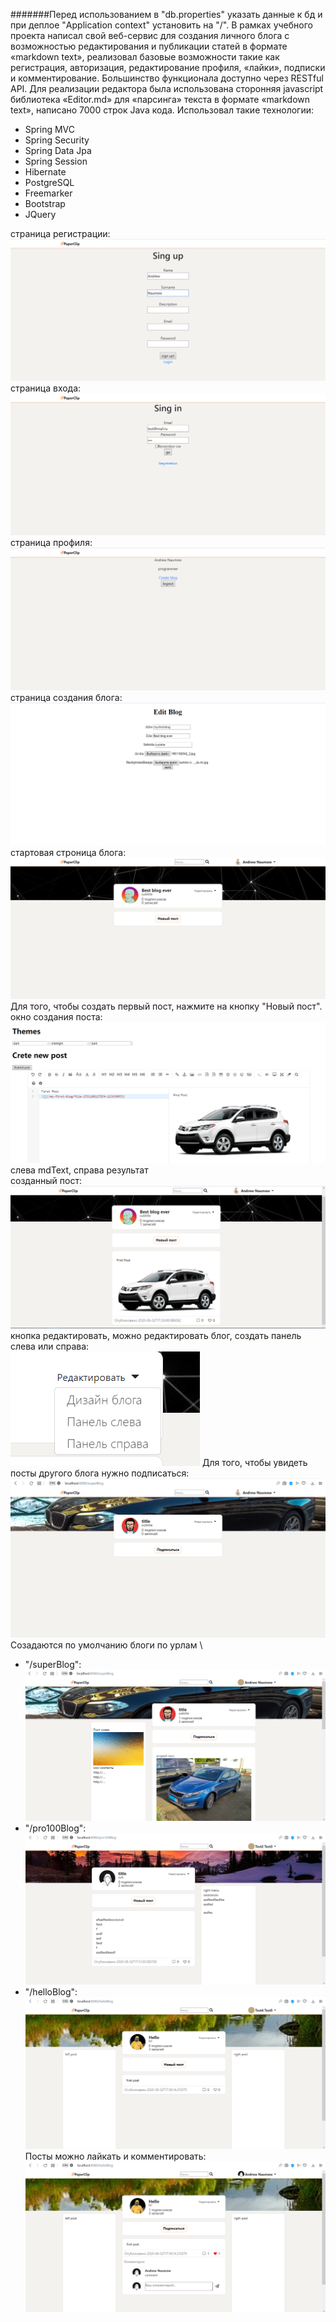#######Перед использованием в "db.properties" указать данные к бд и при деплое "Application context" установить на "/".
В рамках учебного проекта написал свой веб-сервис для создания
личного блога с возможностью редактирования и публикации статей
в формате «markdown text», реализовал базовые возможности такие
как регистрация, авторизация, редактирование профиля, «лайки»,
подписки и комментирование. Большинство функционала доступно
через RESTful API. Для реализации редактора была использована
сторонняя javascript библиотека «Editor.md» для «парсинга» текста в
формате «markdown text», написано 7000 строк Java кода. 
Использовал такие технологии:
- Spring MVC
- Spring Security
- Spring Data Jpa
- Spring Session
- Hibernate
- PostgreSQL
- Freemarker
- Bootstrap
- JQuery

страница регистрации:\
![](./readme/1.png)
страница входа:\
![](./readme/2.png)
страница профиля:\
![](./readme/3.png)
страница создания блога:\
![](./readme/4.png)
стартовая строница блога:\
![](./readme/5.png)
Для того, чтобы создать первый пост, нажмите на кнопку "Новый пост".\
окно создания поста:\
![](./readme/6.png)
слева mdText, справа результат\
созданный пост:\
![](./readme/7.png)
кнопка редактировать, можно редактировать блог, создать панель слева или справа:\
![](./readme/8.png)
Для того, чтобы увидеть посты другого блога нужно подписаться:\
![](./readme/9.png)
Созадаются по умолчанию блоги по урлам \
- "/superBlog":
![](./readme/10.png)
- "/pro100Blog":
![](./readme/11.png)
- "/helloBlog":
![](./readme/12.png)
Посты можно лайкать и комментировать:
![](./readme/13.png)

